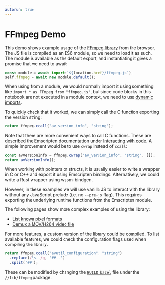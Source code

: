 ```yaml
---
autorun: true
---
```


# FFmpeg Demo

This demo shows example usage of the [FFmpeg library] from the browser. The JS
file is compiled as an ES6 module, so we need to load it as such. The module is
available as the default export, and instantiating it gives a promise that we
need to await:

[FFmpeg library]: https://www.ffmpeg.org

```js
const module = await import(`${location.href}/ffmpeg.js`);
self.ffmpeg = await new module.default();
```

When using from a module, we would normally import it using something like
`import * as FFmpeg from "ffmpeg.js"`, but since code blocks in this notebook
are not executed in a module context, we need to use [dynamic imports].

[dynamic imports]: https://developer.mozilla.org/en-US/docs/Web/JavaScript/Reference/Operators/import

To quickly check that it worked, we can simply call the C function exporting
the version string:

```js
return ffmpeg.ccall("av_version_info", "string");
```

Note that there are more convenient ways to call C functions. These are
described the Emscripten documentation under [Interacting with code]. A simple
improvement would be to use `cwrap` instead of `ccall`:

[Interacting with code]: https://emscripten.org/docs/porting/connecting_cpp_and_javascript/Interacting-with-code.html

```js
const avVersionInfo = ffmpeg.cwrap("av_version_info", "string", []);
return avVersionInfo();
```

When working with pointers or structs, it is usually easier to write a wrapper
in C or C++ and export it using Emscripten bindings. Alternatively, we could
write a Rust wrapper using wasm-bindgen.

However, in these examples we will use vanilla JS to interact with the library
without any JavaScript prelude (i.e. no `--pre-js` flag). This requires
exporting the underlying runtime functions from the Emscripten module.

The following pages show more complex examples of using the library:

- [List known pixel formats](/examples/ffmpeg/pix-fmts)
- [Demux a MOV/H264 video file](/examples/ffmpeg/demuxing)

For more features, a custom version of the library could be compiled. To list
available features, we could check the configuration flags used when compiling
the library:

```js
return ffmpeg.ccall("avutil_configuration", "string")
  .replace(/\s--/g, '##--')
  .split('##');
```

These can be modified by changing the [`BUILD.bazel`] file under the
`//lib/ffmpeg` package.

[`BUILD.bazel`]: https://github.com/attilaolah/wasm/blob/main/lib/ffmpeg/BUILD.bazel
